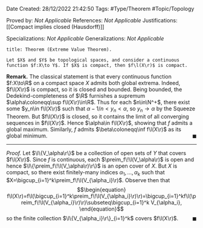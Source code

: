 <div class="topSpace"></div>

Date Created: 28/12/2022 21:42:50
Tags: #Type/Theorem #Topic/Topology

Proved by: <i>Not Applicable</i>
References: <i>Not Applicable</i>
Justifications: [[Compact implies closed (Hausdorff)]]

Specializations: <i>Not Applicable</i>
Generalizations: <i>Not Applicable</i>

``` ad-Theorem
title: Theorem (Extreme Value Theorem).

Let $X$ and $Y$ be topological spaces, and consider a continuous function $f:X\to Y$. If $X$ is compact, then $f\l(X\r)$ is compact.

```

<b>Remark.</b> The classical statement is that every continuous function $f:X\to\R$ on a compact space $X$ admits both global extrema. Indeed, $f\l(X\r)$ is compact, so it is closed and bounded. Being bounded, the Dedekind-completeness of $\R$ furnishes a supremum $\alpha\coloneqq\sup f\l(X\r)\in\R$. Thus for each $n\in\N^+$, there exist some $y_n\in f\l(X\r)$ such that $\alpha-1/n<y_n<\alpha$, so $y_n\to\alpha$ by the Squeeze Theorem. But $f\l(X\r)$ is closed, so it contains the limit of all converging sequences in $f\l(X\r)$. Hence $\alpha\in f\l(X\r)$, showing that $f$ admits a global maximum. Similarly, $f$ admits $\beta\coloneqq\inf f\l(X\r)$ as its global minimum.<span style="float:right;">$\blacksquare$</span>

---

<i>Proof.</i> Let $\l\{V_\alpha\r\}$ be a collection of open sets of $Y$ that covers $f\l(X\r)$. Since $f$ is continuous, each $\preim_f\!\l(V_\alpha\r)$ is open and hence $\l\{\preim_f\!\l(V_\alpha\r)\r\}$ is an open cover of $X$. But $X$ is compact, so there exist finitely-many indices $\alpha_1,\dots,\alpha_k$ such that $X=\bigcup_{i=1}^k\preim_f\!\l(V_{\alpha_i}\r)$. Observe then that
$$\begin{equation}
    f\l(X\r)=f\l(\bigcup_{i=1}^k\preim_f\!\l(V_{\alpha_i}\r)\r)=\bigcup_{i=1}^kf\l(\preim_f\!\l(V_{\alpha_i}\r)\r)\subseteq\bigcup_{i=1}^k V_{\alpha_i},
\end{equation}$$
so the finite collection $\l\{V_{\alpha_i}\r\}_{i=1}^k$ covers $f\l(X\r)$.<span style="float:right;">$\blacksquare$</span>
